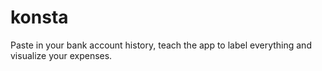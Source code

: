 konsta
======

Paste in your bank account history, teach the app to label everything and visualize your expenses.
